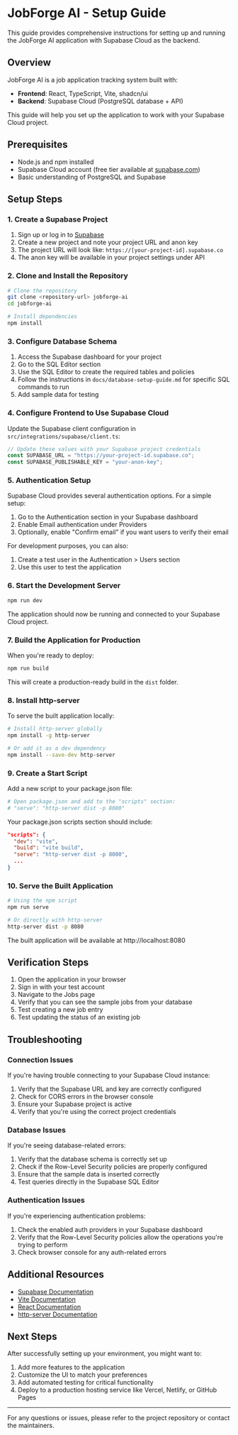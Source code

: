 # JobForge AI - Setup Guide

This guide provides comprehensive instructions for setting up and running the JobForge AI application with Supabase Cloud as the backend.

## Overview

JobForge AI is a job application tracking system built with:
- **Frontend**: React, TypeScript, Vite, shadcn/ui
- **Backend**: Supabase Cloud (PostgreSQL database + API)

This guide will help you set up the application to work with your Supabase Cloud project.

## Prerequisites

- Node.js and npm installed
- Supabase Cloud account (free tier available at [supabase.com](https://supabase.com))
- Basic understanding of PostgreSQL and Supabase

## Setup Steps

### 1. Create a Supabase Project

1. Sign up or log in to [Supabase](https://supabase.com)
2. Create a new project and note your project URL and anon key
3. The project URL will look like: `https://[your-project-id].supabase.co`
4. The anon key will be available in your project settings under API

### 2. Clone and Install the Repository

```bash
# Clone the repository
git clone <repository-url> jobforge-ai
cd jobforge-ai

# Install dependencies
npm install
```

### 3. Configure Database Schema

1. Access the Supabase dashboard for your project
2. Go to the SQL Editor section
3. Use the SQL Editor to create the required tables and policies
4. Follow the instructions in `docs/database-setup-guide.md` for specific SQL commands to run
5. Add sample data for testing

### 4. Configure Frontend to Use Supabase Cloud

Update the Supabase client configuration in `src/integrations/supabase/client.ts`:

```typescript
// Update these values with your Supabase project credentials
const SUPABASE_URL = "https://your-project-id.supabase.co";
const SUPABASE_PUBLISHABLE_KEY = "your-anon-key";
```

### 5. Authentication Setup

Supabase Cloud provides several authentication options. For a simple setup:

1. Go to the Authentication section in your Supabase dashboard
2. Enable Email authentication under Providers
3. Optionally, enable "Confirm email" if you want users to verify their email

For development purposes, you can also:

1. Create a test user in the Authentication > Users section
2. Use this user to test the application

### 6. Start the Development Server

```bash
npm run dev
```

The application should now be running and connected to your Supabase Cloud project.

### 7. Build the Application for Production

When you're ready to deploy:

```bash
npm run build
```

This will create a production-ready build in the `dist` folder.

### 8. Install http-server

To serve the built application locally:

```bash
# Install http-server globally
npm install -g http-server

# Or add it as a dev dependency
npm install --save-dev http-server
```

### 9. Create a Start Script

Add a new script to your package.json file:

```bash
# Open package.json and add to the "scripts" section:
# "serve": "http-server dist -p 8080"
```

Your package.json scripts section should include:

```json
"scripts": {
  "dev": "vite",
  "build": "vite build",
  "serve": "http-server dist -p 8080",
  ...
}
```

### 10. Serve the Built Application

```bash
# Using the npm script
npm run serve

# Or directly with http-server
http-server dist -p 8080
```

The built application will be available at http://localhost:8080

## Verification Steps

1. Open the application in your browser
2. Sign in with your test account
3. Navigate to the Jobs page
4. Verify that you can see the sample jobs from your database
5. Test creating a new job entry
6. Test updating the status of an existing job

## Troubleshooting

### Connection Issues

If you're having trouble connecting to your Supabase Cloud instance:

1. Verify that the Supabase URL and key are correctly configured
2. Check for CORS errors in the browser console
3. Ensure your Supabase project is active
4. Verify that you're using the correct project credentials

### Database Issues

If you're seeing database-related errors:

1. Verify that the database schema is correctly set up
2. Check if the Row-Level Security policies are properly configured
3. Ensure that the sample data is inserted correctly
4. Test queries directly in the Supabase SQL Editor

### Authentication Issues

If you're experiencing authentication problems:

1. Check the enabled auth providers in your Supabase dashboard
2. Verify that the Row-Level Security policies allow the operations you're trying to perform
3. Check browser console for any auth-related errors

## Additional Resources

- [Supabase Documentation](https://supabase.com/docs)
- [Vite Documentation](https://vitejs.dev/guide/)
- [React Documentation](https://react.dev/learn)
- [http-server Documentation](https://github.com/http-party/http-server#readme)

## Next Steps

After successfully setting up your environment, you might want to:

1. Add more features to the application
2. Customize the UI to match your preferences
3. Add automated testing for critical functionality
4. Deploy to a production hosting service like Vercel, Netlify, or GitHub Pages

---

For any questions or issues, please refer to the project repository or contact the maintainers. 